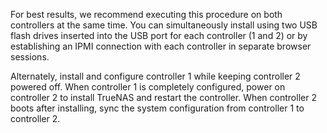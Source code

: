 &NewLine;

For best results, we recommend executing this procedure on both controllers at the same time.
You can simultaneously install using two USB flash drives inserted into the USB port for each controller (1 and 2) or by establishing an IPMI connection with each controller in separate browser sessions.

Alternately, install and configure controller 1 while keeping controller 2 powered off.
When controller 1 is completely configured, power on controller 2 to install TrueNAS and restart the controller.
When controller 2 boots after installing, sync the system configuration from controller 1 to controller 2.